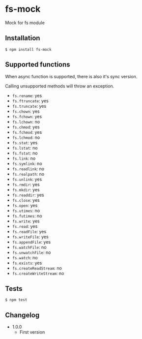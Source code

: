 # fs-mock

Mock for fs module

## Installation

```
$ npm install fs-mock
```

## Supported functions

When async function is supported, there is also it's sync version.

Calling unsupported methods will throw an exception.

* `fs.rename`: yes
* `fs.ftruncate`: yes
* `fs.truncate`: yes
* `fs.chown`: yes
* `fs.fchown`: yes
* `fs.lchown`: no
* `fs.chmod`: yes
* `fs.fchmod`: yes
* `fs.lchmod`: no
* `fs.stat`: yes
* `fs.lstat`: no
* `fs.fstat`: no
* `fs.link`: no
* `fs.symlink`: no
* `fs.readlink`: no
* `fs.realpath`: no
* `fs.unlink`: yes
* `fs.rmdir`: yes
* `fs.mkdir`: yes
* `fs.readdir`: yes
* `fs.close`: yes
* `fs.open`: yes
* `fs.utimes`: no
* `fs.futimes`: no
* `fs.write`: yes
* `fs.read`: yes
* `fs.readFile`: yes
* `fs.writeFile`: yes
* `fs.appendFile`: yes
* `fs.watchFile`: no
* `fs.unwatchFile`: no
* `fs.watch`: no
* `fs.exists`: yes
* `fs.createReadStream`: no
* `fs.createWriteStream`: no

## Tests

```
$ npm test
```

## Changelog

* 1.0.0
	+ First version